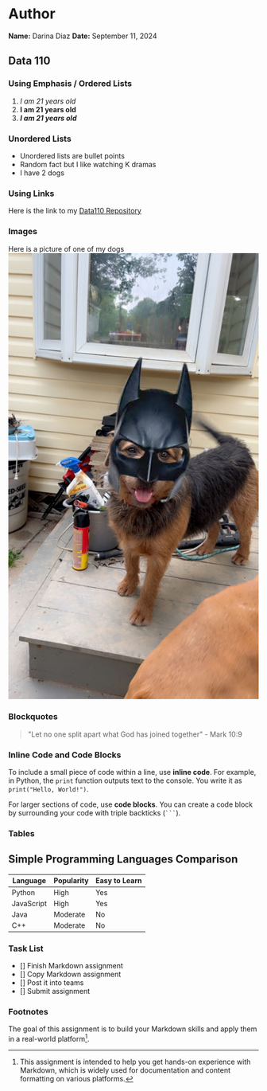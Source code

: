 # Author
**Name:** Darina Diaz
**Date:** September 11, 2024

## Data 110    

### Using Emphasis / Ordered Lists
1. *I am 21 years old*
2. **I am 21 years old**
3. ***I am 21 years old***

### Unordered Lists 
- Unordered lists are bullet points
- Random fact but I like watching K dramas
- I have 2 dogs

### Using Links 
Here is the link to my [Data110 Repository](https://github.com/ddiaz63/Data110-32213)

### Images
Here is a picture of one of my dogs 
![Enzo](enzo.jpg)

### Blockquotes
> "Let no one split apart what God has joined together" - Mark 10:9

### Inline Code and Code Blocks 
To include a small piece of code within a line, use **inline code**. For example, in Python, the `print` function outputs text to the console. You write it as `print("Hello, World!")`.

For larger sections of code, use **code blocks**. You can create a code block by surrounding your code with triple backticks (```` ``` ````). 

### Tables
## Simple Programming Languages Comparison

| Language   | Popularity | Easy to Learn |
|------------|------------|---------------|
| Python     | High       | Yes           |
| JavaScript | High       | Yes           |
| Java       | Moderate   | No            |
| C++        | Moderate   | No            |

### Task List
- [] Finish Markdown assignment  
- [] Copy Markdown assignment
- [] Post it into teams
- [] Submit assignment

### Footnotes
The goal of this assignment is to build your Markdown skills and apply them in a real-world platform[^1].

[^1]: This assignment is intended to help you get hands-on experience with Markdown, which is widely used for documentation and content formatting on various platforms.


  

